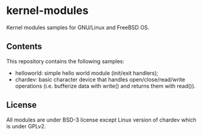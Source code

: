 # kernel-modules
Kernel modules samples for GNU/Linux and FreeBSD OS.

## Contents
This repository contains the following samples:

* helloworld: simple hello world module (init/exit handlers);
* chardev: basic character device that handles open/close/read/write operations
  (i.e. bufferize data with write() and returns them with read()).

## License

All modules are under BSD-3 license except Linux version of chardev which
is under GPLv2.

